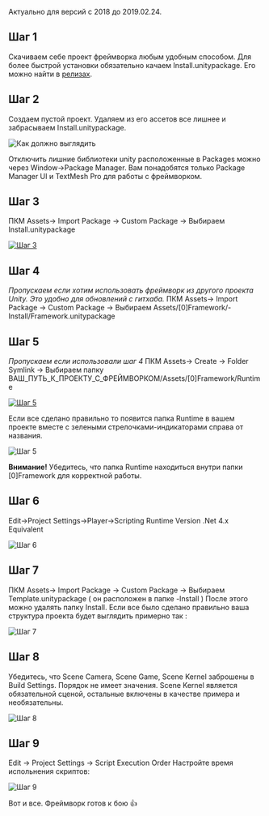 Актуально для версий с 2018 до 2019.02.24.

## Шаг 1
Скачиваем себе проект фреймворка любым удобным способом. Для более быстрой установки обязательно качаем Install.unitypackage. Его можно найти в [релизах](https://github.com/dimmpixeye/Actors-Unity3d-Framework/releases/).

## Шаг 2
Создаем пустой проект. Удаляем из его ассетов все лишнее и забрасываем Install.unitypackage.

![Как должно выглядить](https://i.gyazo.com/c611c353000320c652f0c90d6d09e02a.png)

Отключить лишние библиотеки unity расположенные в Packages можно через Window->Package Manager. Вам понадобятся только Package Manager UI и TextMesh Pro для работы c фреймворком.

## Шаг 3
ПКМ Assets-> Import Package -> Custom Package -> Выбираем Install.unitypackage

[![Шаг 3](https://i.gyazo.com/fe2407b92621458309dca7241ae5b98d.gif)](https://gyazo.com/fe2407b92621458309dca7241ae5b98d)

## Шаг 4
_Пропускаем если хотим использовать фреймворк из другого проекта Unity. Это удобно для обновлений с гитхаба._
ПКМ Assets-> Import Package -> Custom Package -> Выбираем Assets/[0]Framework/-Install/Framework.unitypackage

## Шаг 5
_Пропускаем если использовали шаг 4_
ПКМ Assets-> Create -> Folder Symlink -> Выбираем папку ВАШ_ПУТЬ_К_ПРОЕКТУ_С_ФРЕЙМВОРКОМ/Assets/[0]Framework/Runtime 

[![Шаг 5](https://i.gyazo.com/d74241c122a2e47947f0cbddc3629bfb.gif)](https://gyazo.com/d74241c122a2e47947f0cbddc3629bfb)

Если все сделано правильно то появится папка Runtime в вашем проекте вместе с зелеными стрелочками-индикаторами справа от названия.

![Шаг 5](https://i.gyazo.com/48d37bc7940c77dfca83979e6f79d194.png)

**Внимание!** Убедитесь, что папка Runtime находиться внутри папки [0]Framework для корректной работы.

## Шаг 6
Edit->Project Settings->Player->Scripting Runtime Version .Net 4.x Equivalent 

![Шаг 6](https://i.gyazo.com/b34a9b1308312b910f4e78375c95f290.png)

## Шаг 7
ПКМ Assets-> Import Package -> Custom Package -> Выбираем Template.unitypackage ( он расположен в папке -Install )
После этого можно удалять папку Install. Если все было сделано правильно ваша структура проекта будет выглядить примерно так :

![Шаг 7](https://i.gyazo.com/36febd0d11e93cae34858e65715f9ad4.png)

## Шаг 8
Убедитесь, что Scene Camera, Scene Game, Scene Kernel заброшены в Build Settings. Порядок не имеет значения.
Scene Kernel является обязательной сценой, остальные включены в качестве примера и необязательны. 

![Шаг 8](https://i.gyazo.com/eb741a5a05f4ffac385fde3ce80207b5.png)

## Шаг 9
Edit -> Project Settings -> Script Execution Order
Настройте время испольнения скриптов: 

![Шаг 9](https://i.gyazo.com/0b587602c2c63d98c123ec5d7ba8690b.png)


Вот и все. Фреймворк готов к бою 👍 